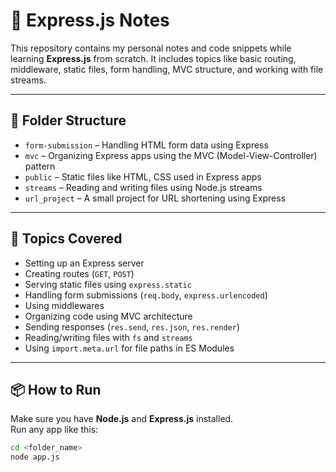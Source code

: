 # 📝 Express.js Notes

This repository contains my personal notes and code snippets while learning **Express.js** from scratch. It includes topics like basic routing, middleware, static files, form handling, MVC structure, and working with file streams.

---

## 📂 Folder Structure

- `form-submission` – Handling HTML form data using Express
- `mvc` – Organizing Express apps using the MVC (Model-View-Controller) pattern
- `public` – Static files like HTML, CSS used in Express apps
- `streams` – Reading and writing files using Node.js streams
- `url_project` – A small project for URL shortening using Express

---

## 🚀 Topics Covered

- Setting up an Express server
- Creating routes (`GET`, `POST`)
- Serving static files using `express.static`
- Handling form submissions (`req.body`, `express.urlencoded`)
- Using middlewares
- Organizing code using MVC architecture
- Sending responses (`res.send`, `res.json`, `res.render`)
- Reading/writing files with `fs` and `streams`
- Using `import.meta.url` for file paths in ES Modules

---

## 📦 How to Run

Make sure you have **Node.js** and **Express.js** installed.  
Run any app like this:

```bash
cd <folder_name>
node app.js
